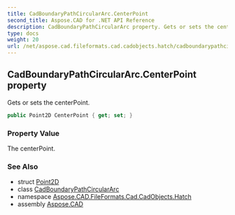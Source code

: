 ```yaml
---
title: CadBoundaryPathCircularArc.CenterPoint
second_title: Aspose.CAD for .NET API Reference
description: CadBoundaryPathCircularArc property. Gets or sets the centerPoint
type: docs
weight: 20
url: /net/aspose.cad.fileformats.cad.cadobjects.hatch/cadboundarypathcirculararc/centerpoint/
---
```

## CadBoundaryPathCircularArc.CenterPoint property

Gets or sets the centerPoint.

```csharp
public Point2D CenterPoint { get; set; }
```

### Property Value

The centerPoint.

### See Also

* struct [Point2D](../../point2d/)
* class [CadBoundaryPathCircularArc](../)
* namespace [Aspose.CAD.FileFormats.Cad.CadObjects.Hatch](../../cadboundarypathcirculararc/)
* assembly [Aspose.CAD](../../../)


